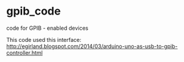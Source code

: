 # gpib_code
code for GPIB - enabled devices

This code used this interface:
http://egirland.blogspot.com/2014/03/arduino-uno-as-usb-to-gpib-controller.html
